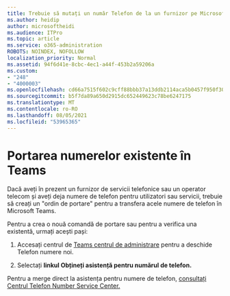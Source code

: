 ```yaml
---
title: Trebuie să mutați un număr Telefon de la un furnizor pe Microsoft?
ms.author: heidip
author: microsoftheidi
ms.audience: ITPro
ms.topic: article
ms.service: o365-administration
ROBOTS: NOINDEX, NOFOLLOW
localization_priority: Normal
ms.assetid: 94f6d41e-8cbc-4ec1-a44f-453b2a59206a
ms.custom:
- "248"
- "4000003"
ms.openlocfilehash: cd66a7515f602c9cff88bbb37a13ddb2114aca5b0457f950f3001e51869f59bb
ms.sourcegitcommit: b5f7da89a650d2915dc652449623c78be6247175
ms.translationtype: MT
ms.contentlocale: ro-RO
ms.lasthandoff: 08/05/2021
ms.locfileid: "53965365"
---
```

# <a name="port-existing-numbers-to-teams"></a>Portarea numerelor existente în Teams

Dacă aveți în prezent un furnizor de servicii telefonice sau un operator telecom și aveți deja numere de telefon pentru utilizatori sau servicii, trebuie să creați un "ordin de portare" pentru a transfera acele numere de telefon în Microsoft Teams.  

Pentru a crea o nouă comandă de portare sau pentru a verifica una existentă, urmați acești pași: 

1. Accesați centrul de [Teams centrul de administrare](https://admin.teams.microsoft.com/phone-numbers) pentru a deschide Telefon numere noi. 

1. Selectați **linkul Obțineți asistență pentru numărul de telefon.** 

Pentru a merge direct la asistența pentru numere de telefon, [consultați Centrul Telefon Number Service Center.](https://pstnsd.powerappsportals.com/)  